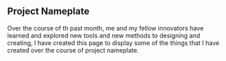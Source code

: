 ## Project Nameplate
Over the course of th past month, me and my fellow innovators have learned and explored new tools and new methods to designing and creating, I have created this page to display some of the things that I have created over the course of project nameplate.
